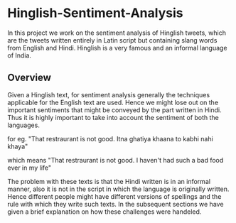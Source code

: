# Hinglish-Sentiment-Analysis
In this project we work on the sentiment analysis of Hinglish tweets, which are the tweets written entirely in Latin script but containing slang words from English and Hindi. Hinglish is a very famous and an informal language of India.

## Overview 

Given a Hinglish text, for sentiment analysis generally the techniques applicable for the English text are used. Hence we might lose out on the important sentiments that might be conveyed by the part written in Hindi. Thus it is highly important to take into account the sentiment of both the languages. 

for eg. "That restraurant is not good. Itna ghatiya khaana to kabhi nahi khaya"

which means "That restraurant is not good. I haven't had such a bad food ever in my life"

The problem with these texts is that the Hindi written is in an informal manner, also it is not in the script in which the language is originally written. Hence different people might have different versions of spellings and the rule with which they write such texts. In the subsequent sections we have given a brief explanation on how these challenges were handeled. 


